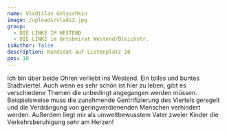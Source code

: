 ```yaml
---
name: Vladislav Golyschkin
image: /uploads/vladi2.jpg
group:
  - DIE LINKE IM WESTEND
  - DIE LINKE im Ortsbeirat Westend/Bleichstr.
isAuthor: false
description: Kandidat auf Listenplatz 10
pos: 10
---
```

Ich bin über beide Ohren verliebt ins Westend. Ein tolles und buntes Stadtviertel. Auch wenn es sehr schön ist hier zu leben, gibt es verschiedene Themen die unbedingt angegangen werden müssen. Beispielsweise muss die zunehmende Gentrifizierung des Viertels geregelt und die Verdrängung von geringverdienenden Menschen verhindert werden. Außerdem liegt mir als umweltbewusstem Vater zweier Kinder die Verkehrsberuhigung sehr am Herzen!   

<!--EndFragment-->